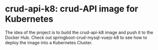 # crud-api-k8: crud-API image for Kubernetes
The idea of the project is to build the crud-api-k8 image and push it to the Docker Hub. Check out springboot-crud-mysql-vuejs-k8 to see how to deploy the image into a Kubernetes Cluster.

